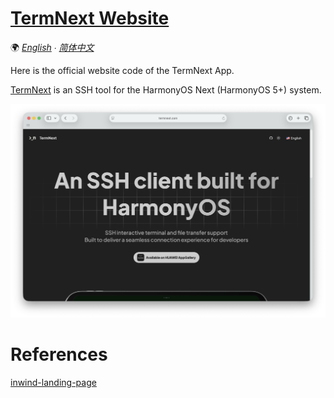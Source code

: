 # [TermNext Website](https://termnext.com)

🌍 *[English](README.md) ∙ [简体中文](README-zh.md)*

Here is the official website code of the TermNext App.

[TermNext](https://appgallery.huawei.com/app/detail?id=com.termnext.hos) is an SSH tool for the HarmonyOS Next (HarmonyOS 5+) system.

![screenhost](docs/screenshots/screenshot_home_en.png)

# References

[inwind-landing-page](https://github.com/huglemon/inwind-landing-page)